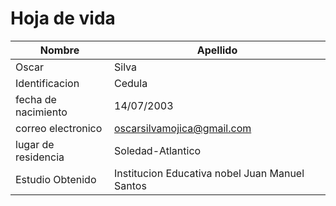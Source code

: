 # Hoja de vida

| Nombre | Apellido |
| --- | --- |
| Oscar | Silva |
| Identificacion | Cedula |
| fecha de nacimiento | 14/07/2003|
| correo electronico | oscarsilvamojica@gmail.com |
| lugar de residencia | Soledad-Atlantico |
| Estudio Obtenido | Institucion Educativa nobel Juan Manuel Santos |
